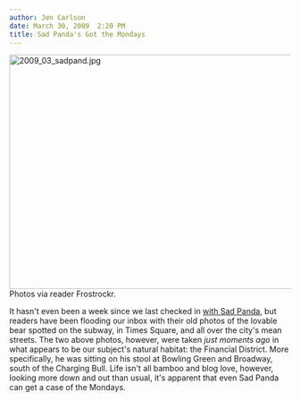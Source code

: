 ```yaml
---
author: Jen Carlson
date: March 30, 2009  2:20 PM
title: Sad Panda's Got the Mondays
---
```


<p><span class="mt-enclosure mt-enclosure-image" style="display: inline;"> <img alt="2009_03_sadpand.jpg" src="https://web.archive.org/web/20130529222238im_/http://gothamist.com/attachments/arts_jen/2009_03_sadpand.jpg" width="640" height="419" class="image-none"> </span><br>
<span class="photo_caption">Photos via reader Frostrockr.</span></p>

<p>It hasn&apos;t even been a week since we last checked in <a href="https://web.archive.org/web/20130529222238/http://gothamist.com/2009/03/26/spotted_sad_panda.php">with Sad Panda</a>, but readers have been flooding our inbox with their old photos of the lovable bear spotted on the subway, in Times Square, and all over the city&apos;s mean streets. The two above photos, however, were taken <em>just moments ago</em> in what appears to be our subject&apos;s natural habitat: the Financial District. More specifically, he was sitting on his stool at Bowling Green and Broadway, south of the Charging Bull. Life isn&apos;t all bamboo and blog love, however, looking more down and out than usual, it&apos;s apparent that even Sad Panda can get a case of the Mondays.</p>